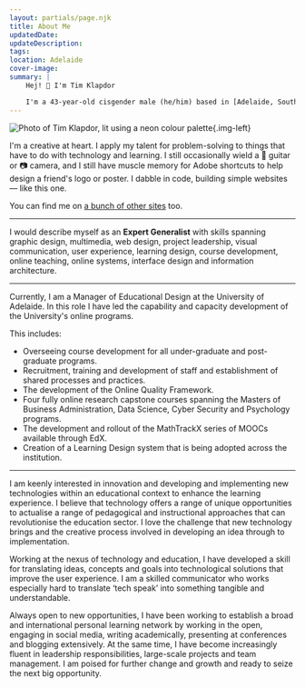 ```yaml
---
layout: partials/page.njk
title: About Me
updatedDate:
updateDescription: 
tags:
location: Adelaide
cover-image: 
summary: | 
    Hej! 👋 I'm Tim Klapdor

    I'm a 43-year-old cisgender male (he/him) based in [Adelaide, South Australia](https://duckduckgo.com/?q=adelaide&ia=web&iaxm=about). I'm married, and our family consists of an 13-year-old daughter and a 3-year-old Kelpie. I work in Higher Education and am passionate about learning, technology and jumping into a problem space.
---
```


![Photo of Tim Klapdor, lit using a neon colour palette]({{'/images/IMG_3394.jpg'}}){.img-left}

I'm a creative at heart. I apply my talent for problem-solving to things that have to do with technology and learning. I still occasionally wield a 🎸 guitar or 📷 camera, and I still have muscle memory for Adobe shortcuts to help design a friend's logo or poster. I dabble in code, building simple websites — like this one.

You can find me on [a bunch of other sites](https://timklapdor.me) too. 

---

I would describe myself as an **Expert Generalist** with skills spanning graphic design, multimedia, web design, project leadership, visual communication, user experience, learning design, course development, online teaching, online systems, interface design and information architecture.  

---
  
Currently, I am a Manager of Educational Design at the University of Adelaide. In this role I have led the capability and capacity development of the University's online programs. 

This includes:

- Overseeing course development for all under-graduate and post-graduate programs.
- Recruitment, training and development of staff and establishment of shared processes and practices. 
- The development of the Online Quality Framework. 
- Four fully online research capstone courses spanning the Masters of Business Administration, Data Science, Cyber Security and Psychology programs. 
- The development and rollout of the MathTrackX series of MOOCs available through EdX.
- Creation of a Learning Design system that is being adopted across the institution.

---
  
I am keenly interested in innovation and developing and implementing new technologies within an educational context to enhance the learning experience. I believe that technology offers a range of unique opportunities to actualise a range of pedagogical and instructional approaches that can revolutionise the education sector. I love the challenge that new technology brings and the creative process involved in developing an idea through to implementation.
  
Working at the nexus of technology and education, I have developed a skill for translating ideas, concepts and goals into technological solutions that improve the user experience. I am a skilled communicator who works especially hard to translate ‘tech speak’ into something tangible and understandable.  
  
Always open to new opportunities, I have been working to establish a broad and international personal learning network by working in the open, engaging in social media, writing academically, presenting at conferences and blogging extensively. At the same time, I have become increasingly fluent in leadership responsibilities, large-scale projects and team management. I am poised for further change and growth and ready to seize the next big opportunity.


